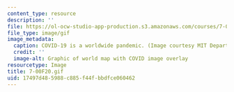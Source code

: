 ```yaml
---
content_type: resource
description: ''
file: https://ol-ocw-studio-app-production.s3.amazonaws.com/courses/7-00-covid-19-sars-cov-2-and-the-pandemic-fall-2020/17497d485988c885f44fbbdfce060462_7-00F20.gif
file_type: image/gif
image_metadata:
  caption: COVID-19 is a worldwide pandemic. (Image courtesy MIT Department of Biology.)
  credit: ''
  image-alt: Graphic of world map with COVID image overlay
resourcetype: Image
title: 7-00F20.gif
uid: 17497d48-5988-c885-f44f-bbdfce060462
---
```

